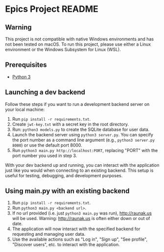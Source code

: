 # Epics Project README

## Warning
This project is not compatible with native Windows environments and has not been tested on macOS. To run this project, please use either a Linux environment or the Windows Subsystem for Linux (WSL).

## Prerequisites

- [Python 3](https://www.python.org/downloads/)

## Launching a dev backend

Follow these steps if you want to run a development backend server on your local machine:

1. Run `pip install -r requirements.txt`.
2. Create `jwt-key.txt` with a secret key in the root directory.
3. Run: `python3 models.py` to create the SQLite database for user data.
4. Launch the backend server using `python3 server.py`. You can specify the port number as a command line argument (e.g., `python3 server.py 8000`) or use the default port 8000.
5. Run `python3 main.py http://localhost:PORT`, replacing "PORT" with the port number you used in step 3.

With your dev backend up and running, you can interact with the application just like you would when connecting to an existing backend. This setup is useful for testing, debugging, and development purposes.

## Using main.py with an existing backend

1. Run `pip install -r requirements.txt`.
2. Run `python3 main.py <backend url>`.
3. If no url provided (i.e. just `python3 main.py` was run), http://raunak.us will be used. Warning: http://raunak.us is often either down or out of date.
4. The application will now interact with the specified backend for requesting and managing user data.
5. Use the available actions such as "Log in", "Sign up", "See profile", "Discover users", etc. to interact with the application.
